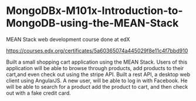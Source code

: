 # MongoDBx-M101x-Introduction-to-MongoDB-using-the-MEAN-Stack
MEAN Stack web development course done at edX

https://courses.edx.org/certificates/5a60365074a445029f8e11c4f7bbd910

Built a small shopping cart application using the MEAN Stack. Users of this application will be able to browse through products,
add products to their cart,and even check out using the stripe API. Built a rest API, a desktop web client using AngularJS. 
A new user, will be able to log in with Facebook. He will be able to search for a product add the product to cart, and then 
check out with a fake credit card.
